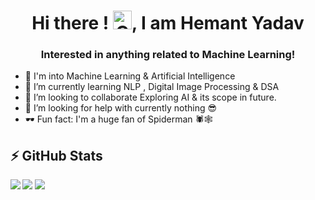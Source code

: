 <h1 align="center">Hi there ! <img height=30 width=30 alt="GIF" src="https://raw.githubusercontent.com/MartinHeinz/MartinHeinz/master/wave.gif" />, I am Hemant Yadav</h1>
<h3 align="center">Interested in anything related to Machine Learning!</h3>



- 🔭 I'm into Machine Learning & Artificial Intelligence
- 🌱 I’m currently learning NLP , Digital Image Processing & DSA
- 👯 I’m looking to collaborate Exploring AI & its scope in future.
- 🤔 I’m looking for help with currently nothing 😎
- 🕶 Fun fact: I'm a huge fan of Spiderman 🕷🕸


## ⚡ GitHub Stats

<img align="left" src="https://github-readme-stats.vercel.app/api?username=Hemant051&show_icons=true&count_private=true&theme=gruvbox" />
<img src="https://github-readme-stats.vercel.app/api/top-langs/?username=Hemant051&layout=compact&count_private=true&theme=gruvbox" />
<img src="https://github-readme-stats.vercel.app/api/wakatime?username=Hemant051&theme=gruvbox" />  


